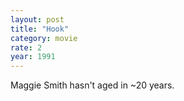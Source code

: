 ```yaml
---
layout: post
title: "Hook"
category: movie
rate: 2
year: 1991
---
```


Maggie Smith hasn't aged in ~20 years.
